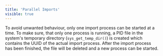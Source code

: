 ```yaml
---
title: 'Parallel Imports'
visible: true
---
```


To avoid unwanted behaviour, only one import process can be started at a time. To make sure, that only one process is running, a PID file in the system's temporary directory (`sys_get_temp_dir()`) is created which contains the UUID of the actual import process. After the import process has been finished, the file will be deleted and a new process can be started.